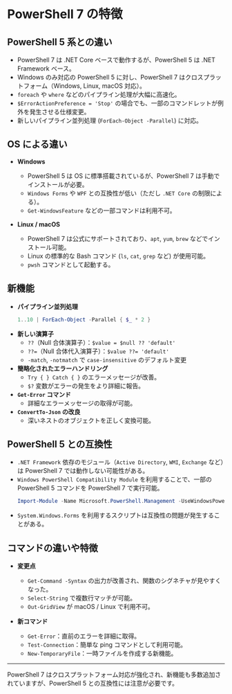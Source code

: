 # PowerShell 7 の特徴

## PowerShell 5 系との違い

- PowerShell 7 は .NET Core ベースで動作するが、PowerShell 5 は .NET Framework ベース。
- Windows のみ対応の PowerShell 5 に対し、PowerShell 7 はクロスプラットフォーム（Windows, Linux, macOS 対応）。
- `foreach` や `where` などのパイプライン処理が大幅に高速化。
- `$ErrorActionPreference = 'Stop'` の場合でも、一部のコマンドレットが例外を発生させる仕様変更。
- 新しいパイプライン並列処理 (`ForEach-Object -Parallel`) に対応。

## OS による違い

- **Windows**
  - PowerShell 5 は OS に標準搭載されているが、PowerShell 7 は手動でインストールが必要。
  - `Windows Forms` や `WPF` との互換性が低い（ただし `.NET Core` の制限による）。
  - `Get-WindowsFeature` などの一部コマンドは利用不可。

- **Linux / macOS**
  - PowerShell 7 は公式にサポートされており、`apt`, `yum`, `brew` などでインストール可能。
  - Linux の標準的な Bash コマンド (`ls`, `cat`, `grep` など) が使用可能。
  - `pwsh` コマンドとして起動する。

## 新機能

- **パイプライン並列処理**
  ```powershell
  1..10 | ForEach-Object -Parallel { $_ * 2 }
  ```
- **新しい演算子**
  - `??`（Null 合体演算子）：`$value = $null ?? 'default'`
  - `??=`（Null 合体代入演算子）：`$value ??= 'default'`
  - `-match`, `-notmatch` で `case-insensitive` のデフォルト変更
- **簡略化されたエラーハンドリング**
  - `Try { } Catch { }` のエラーメッセージが改善。
  - `$?` 変数がエラーの発生をより詳細に報告。
- **`Get-Error` コマンド**
  - 詳細なエラーメッセージの取得が可能。
- **`ConvertTo-Json` の改良**
  - 深いネストのオブジェクトを正しく変換可能。

## PowerShell 5 との互換性

- `.NET Framework` 依存のモジュール（`Active Directory`, `WMI`, `Exchange` など）は PowerShell 7 では動作しない可能性がある。
- `Windows PowerShell Compatibility Module` を利用することで、一部の PowerShell 5 コマンドを PowerShell 7 で実行可能。
  ```powershell
  Import-Module -Name Microsoft.PowerShell.Management -UseWindowsPowerShell
  ```
- `System.Windows.Forms` を利用するスクリプトは互換性の問題が発生することがある。

## コマンドの違いや特徴

- **変更点**
  - `Get-Command -Syntax` の出力が改善され、関数のシグネチャが見やすくなった。
  - `Select-String` で複数行マッチが可能。
  - `Out-GridView` が macOS / Linux で利用不可。

- **新コマンド**
  - `Get-Error`：直前のエラーを詳細に取得。
  - `Test-Connection`：簡単な ping コマンドとして利用可能。
  - `New-TemporaryFile`：一時ファイルを作成する新機能。

---

PowerShell 7 はクロスプラットフォーム対応が強化され、新機能も多数追加されていますが、PowerShell 5 との互換性には注意が必要です。

